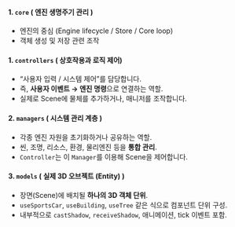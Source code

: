 #### 1. `core` ( 엔진 생명주기 관리 )

- 엔진의 중심 (Engine lifecycle / Store / Core loop)
- 객체 생성 및 저장 관련 조작

#### 1. `controllers` ( 상호작용과 로직 제어)

- “사용자 입력 / 시스템 제어”를 담당합니다.
- 즉, **사용자 이벤트 → 엔진 명령**으로 연결하는 역할.
- 실제로 Scene에 물체를 추가하거나, 매니저를 조작합니다.

#### 2. `managers` ( 시스템 관리 계층 )

- 각종 엔진 자원을 초기화하거나 공유하는 역할.
- 씬, 조명, 리소스, 환경, 물리엔진 등을 **통합 관리**.
- `Controller`는 이 `Manager`를 이용해 Scene을 제어합니다.

#### 3. `models` ( 실제 3D 오브젝트 (Entity) )

- 장면(Scene)에 배치될 **하나의 3D 객체 단위**.
- `useSportsCar`, `useBuilding`, `useTree` 같은 식으로 컴포넌트 단위 구성.
- 내부적으로 `castShadow`, `receiveShadow`, 애니메이션, tick 이벤트 포함.

